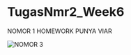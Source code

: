 # TugasNmr2_Week6


NOMOR 1 HOMEWORK PUNYA VIAR

![NOMOR 3](https://github.com/viar15/Week6_STRUCT/blob/main/image.png)
